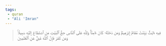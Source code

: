 ```yaml
---
tags: 
 - quran 
 - "Ali 'Imran"
---
```


> فِيهِ ءَايَٰتُۢ بَيِّنَٰتٞ مَّقَامُ إِبۡرَٰهِيمَۖ وَمَن دَخَلَهُۥ كَانَ ءَامِنٗاۗ وَلِلَّهِ عَلَى ٱلنَّاسِ حِجُّ ٱلۡبَيۡتِ مَنِ ٱسۡتَطَاعَ إِلَيۡهِ سَبِيلٗاۚ وَمَن كَفَرَ فَإِنَّ ٱللَّهَ غَنِيٌّ عَنِ ٱلۡعَٰلَمِينَ
